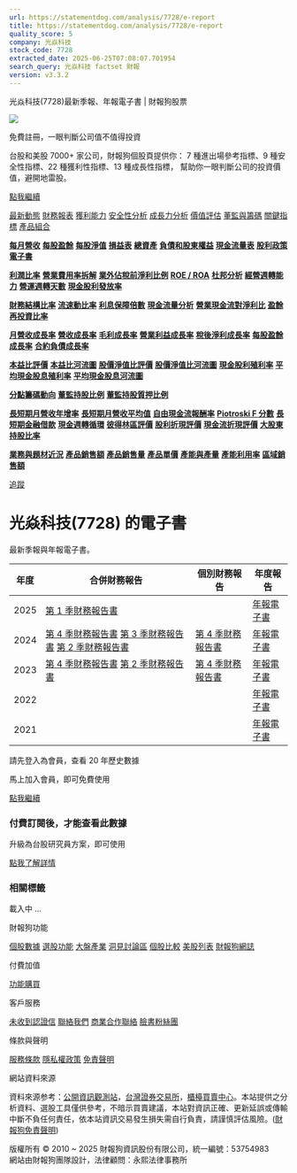 ```yaml
---
url: https://statementdog.com/analysis/7728/e-report
title: https://statementdog.com/analysis/7728/e-report
quality_score: 5
company: 光焱科技
stock_code: 7728
extracted_date: 2025-06-25T07:08:07.701954
search_query: 光焱科技 factset 財報
version: v3.3.2
---
```


光焱科技(7728)最新季報、年報電子書 | 財報狗股票















![](https://www.facebook.com/tr?id=1265443774131605&ev=PageView&noscript=1)













































































免費註冊，一眼判斷公司值不值得投資

台股和美股 7000+ 家公司，財報狗個股頁提供你：
7 種進出場參考指標、9 種安全性指標、22 種獲利性指標、13 種成長性指標，
幫助你一眼判斷公司的投資價值，避開地雷股。

[點我繼續](/users/sign_up)

[最新動態](/analysis/7728)
[財務報表](/analysis/7728/monthly-revenue)
[獲利能力](/analysis/7728/profit-margin)
[安全性分析](/analysis/7728/financial-structure-ratio)
[成長力分析](/analysis/7728/monthly-revenue-growth-rate)
[價值評估](/analysis/7728/pe)
[董監與籌碼](/analysis/7728/broker-trading)
[關鍵指標](/analysis/7728/long-term-and-short-term-monthly-revenue-yoy)
[產品組合](/analysis/7728/ai-search)

[**每月營收**](/analysis/7728/monthly-revenue)
[**每股盈餘**](/analysis/7728/eps)
[**每股淨值**](/analysis/7728/nav)
[**損益表**](/analysis/7728/income-statement)
[**總資產**](/analysis/7728/assets)
[**負債和股東權益**](/analysis/7728/liabilities-and-equity)
[**現金流量表**](/analysis/7728/cash-flow-statement)
[**股利政策**](/analysis/7728/dividend-policy)
[**電子書**](/analysis/7728/e-report)

[**利潤比率**](/analysis/7728/profit-margin)
[**營業費用率拆解**](/analysis/7728/operating-expense-ratio)
[**業外佔稅前淨利比例**](/analysis/7728/non-operating-income-to-profit-before-tax)
[**ROE / ROA**](/analysis/7728/roe-roa)
[**杜邦分析**](/analysis/7728/du-pont-analysis)
[**經營週轉能力**](/analysis/7728/turnover-ratio)
[**營運週轉天數**](/analysis/7728/turnover-days)
[**現金股利發放率**](/analysis/7728/dividend-payout-ratio)

[**財務結構比率**](/analysis/7728/financial-structure-ratio)
[**流速動比率**](/analysis/7728/current-ratio-and-quick-ratio)
[**利息保障倍數**](/analysis/7728/interest-coverage-ratio)
[**現金流量分析**](/analysis/7728/cash-flow-analysis)
[**營業現金流對淨利比**](/analysis/7728/operating-cash-flow-to-net-income-ratio)
[**盈餘再投資比率**](/analysis/7728/reinvestment-rate)

[**月營收成長率**](/analysis/7728/monthly-revenue-growth-rate)
[**營收成長率**](/analysis/7728/revenue-growth-rate)
[**毛利成長率**](/analysis/7728/gross-profit-growth-rate)
[**營業利益成長率**](/analysis/7728/operating-income-growth-rate)
[**稅後淨利成長率**](/analysis/7728/net-income-growth-rate)
[**每股盈餘成長率**](/analysis/7728/eps-growth-rate)
[**合約負債成長率**](/analysis/7728/current-contract-liabilities-growth-rate)

[**本益比評價**](/analysis/7728/pe)
[**本益比河流圖**](/analysis/7728/pe-band)
[**股價淨值比評價**](/analysis/7728/pb)
[**股價淨值比河流圖**](/analysis/7728/pb-band)
[**現金股利殖利率**](/analysis/7728/dividend-yield)
[**平均現金股息殖利率**](/analysis/7728/average-dividend-yield)
[**平均現金股息河流圖**](/analysis/7728/average-dividend-yield-band)

[**分點籌碼動向**](/analysis/7728/broker-trading)
[**董監持股比例**](/analysis/7728/board-members-and-supervisors-shares-to-shares-outstanding-ratio)
[**董監持股質押比例**](/analysis/7728/pledging-ratio-of-board-members-and-supervisors)

[**長短期月營收年增率**](/analysis/7728/long-term-and-short-term-monthly-revenue-yoy)
[**長短期月營收平均值**](/analysis/7728/average-long-term-and-short-term-monthly-revenue)
[**自由現金流報酬率**](/analysis/7728/croic)
[**Piotroski F 分數**](/analysis/7728/piotroski-f-score)
[**長短期金融借款**](/analysis/7728/financial-borrowing)
[**現金週轉循環**](/analysis/7728/cash-conversion-cycle)
[**彼得林區評價**](/analysis/7728/peter-lynch-valuation)
[**股利折現評價**](/analysis/7728/dividend-discount-valuation)
[**現金流折現評價**](/analysis/7728/dcf-valuation)
[**大股東持股比率**](/analysis/7728/majority-shareholders-share-ratio)

[**業務與題材近況**](/analysis/7728/ai-search)
[**產品銷售額**](/analysis/7728/product-sales-figure)
[**產品銷售量**](/analysis/7728/product-sales-volume)
[**產品單價**](/analysis/7728/product-unit-price)
[**產能與產量**](/analysis/7728/production-capacity)
[**產能利用率**](/analysis/7728/production-capacity-utilization)
[**區域銷售額**](/analysis/7728/product-regional-sales)

[追蹤](/users/sign_up)

# 光焱科技(7728) 的電子書

最新季報與年報電子書。

| 年度 | 合併財務報告 | 個別財務報告 | 年度報告 |
| --- | --- | --- | --- |
| 2025 | [第 1 季財務報告書](https://doc.twse.com.tw/server-java/t57sb01?co_id=7728&colorchg=1&kind=A&step=9&filename=202501_7728_AI1.pdf) |  | [年報電子書](/analysis) |
| 2024 | [第 4 季財務報告書](https://doc.twse.com.tw/server-java/t57sb01?co_id=7728&colorchg=1&kind=A&step=9&filename=202404_7728_AI1.pdf)  [第 3 季財務報告書](https://doc.twse.com.tw/server-java/t57sb01?co_id=7728&colorchg=1&kind=A&step=9&filename=202403_7728_AI1.pdf)  [第 2 季財務報告書](https://doc.twse.com.tw/server-java/t57sb01?co_id=7728&colorchg=1&kind=A&step=9&filename=202402_7728_AI1.pdf) | [第 4 季財務報告書](https://doc.twse.com.tw/server-java/t57sb01?co_id=7728&colorchg=1&kind=A&step=9&filename=202404_7728_AI3.pdf) | [年報電子書](https://doc.twse.com.tw/server-java/t57sb01?co_id=7728&colorchg=1&kind=F&step=9&filename=2024_7728_20250603F04.pdf) |
| 2023 | [第 4 季財務報告書](https://doc.twse.com.tw/server-java/t57sb01?co_id=7728&colorchg=1&kind=A&step=9&filename=202304_7728_AI1.pdf)  [第 2 季財務報告書](https://doc.twse.com.tw/server-java/t57sb01?co_id=7728&colorchg=1&kind=A&step=9&filename=202302_7728_AI1.pdf) | [第 4 季財務報告書](https://doc.twse.com.tw/server-java/t57sb01?co_id=7728&colorchg=1&kind=A&step=9&filename=202304_7728_AI3.pdf) | [年報電子書](https://doc.twse.com.tw/server-java/t57sb01?co_id=7728&colorchg=1&kind=F&step=9&filename=2023_7728_20240606F04.pdf) |
| 2022 |  |  | [年報電子書](/analysis) |
| 2021 |  |  | [年報電子書](/analysis) |

請先登入為會員，查看 20 年歷史數據

馬上加入會員，即可免費使用

[點我繼續](/users/sign_up)

### 付費訂閱後，才能查看此數據

升級為台股研究員方案，即可使用

[點我了解詳情](/pricing)

### 相關標籤

載入中 ...





財報狗功能

[個股數據](/analysis)
[選股功能](/screeners)
[大盤產業](/taiex)
[洞見討論區](/insight)
[個股比較](/compare/tpe)
[美股列表](/us-stock-list)
[財報狗網誌](/blog/)

付費加值

[功能購買](/pricing)

客戶服務

[未收到認證信](/users/recv_auth_fail)
[聯絡我們](/contact)
[商業合作聯絡](/contact)
[臉書粉絲團](//www.facebook.com/statementdog)

條款與聲明

[服務條款](/law/tos)
[隱私權政策](/law/privacy)
[免責聲明](/law/disclaimer)

網站資料來源

資料來源参考：[公開資訊觀測站](http://mops.twse.com.tw/mops/web/index)，[台灣證券交易所](http://www.tse.com.tw/)，[櫃檯買賣中心](http://www.otc.org.tw/)。本站提供之分析資料、選股工具僅供參考，不暗示買賣建議，本站對資訊正確、更新延誤或傳輸中斷不負任何責任，依本站資訊交易發生損失需自行負責，請謹慎評估風險。([財報狗免責聲明](/law/disclaimer))

版權所有 © 2010 ~ 2025 財報狗資訊股份有限公司，統一編號：53754983  
網站由財報狗團隊設計，法律顧問：永熙法律事務所